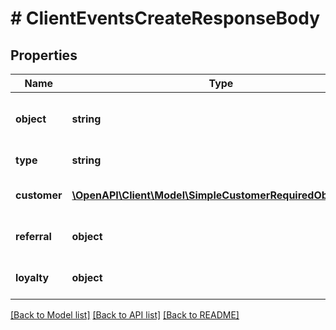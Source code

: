 # # ClientEventsCreateResponseBody

## Properties

Name | Type | Description | Notes
------------ | ------------- | ------------- | -------------
**object** | **string** | The object represented is an &#x60;event&#x60;. | [optional] [default to 'event']
**type** | **string** | The event name. | [optional]
**customer** | [**\OpenAPI\Client\Model\SimpleCustomerRequiredObjectType**](SimpleCustomerRequiredObjectType.md) | A simple customer object |
**referral** | **object** | A &#x60;null&#x60; referral object. | [optional]
**loyalty** | **object** | A &#x60;null&#x60; loyalty object. | [optional]

[[Back to Model list]](../../README.md#models) [[Back to API list]](../../README.md#endpoints) [[Back to README]](../../README.md)
